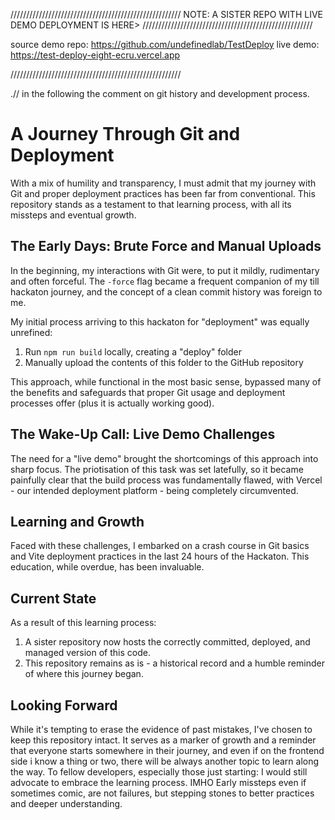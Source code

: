 //////////////////////////////////////////////////////
NOTE: A SISTER REPO WITH LIVE DEMO DEPLOYMENT IS HERE>
//////////////////////////////////////////////////////

source demo repo: https://github.com/undefinedlab/TestDeploy
live demo: https://test-deploy-eight-ecru.vercel.app

//////////////////////////////////////////////////////


.// in the following the comment on git history and development process.


# A Journey Through Git and Deployment
With a mix of humility and transparency, I must admit that my journey with Git and proper deployment practices has been far from conventional. This repository stands as a testament to that learning process, with all its missteps and eventual growth.



## The Early Days: Brute Force and Manual Uploads
In the beginning, my interactions with Git were, to put it mildly, rudimentary and often forceful. The `-force` flag became a frequent companion of my till hackaton journey, and the concept of a clean commit history was foreign to me. 

My initial process arriving to this hackaton for "deployment" was equally unrefined:
1. Run `npm run build` locally, creating a "deploy" folder
2. Manually upload the contents of this folder to the GitHub repository

This approach, while functional in the most basic sense, bypassed many of the benefits and safeguards that proper Git usage and deployment processes offer (plus it is actually working good).



## The Wake-Up Call: Live Demo Challenges
The need for a "live demo" brought the shortcomings of this approach into sharp focus. The priotisation of this task was set latefully, so it became painfully clear that the build process was fundamentally flawed, with Vercel - our intended deployment platform - being completely circumvented.



## Learning and Growth
Faced with these challenges, I embarked on a crash course in Git basics and Vite deployment practices in the last 24 hours of the Hackaton. This education, while overdue, has been invaluable.



## Current State
As a result of this learning process:
1. A sister repository now hosts the correctly committed, deployed, and managed version of this code.
2. This repository remains as is - a historical record and a humble reminder of where this journey began.



## Looking Forward
While it's tempting to erase the evidence of past mistakes, I've chosen to keep this repository intact. It serves as a marker of growth and a reminder that everyone starts somewhere in their journey, and even if on the frontend side i know a thing or two, there will be always another topic to learn along the way. To fellow developers, especially those just starting: I would still advocate to embrace the learning process. IMHO Early missteps even if sometimes comic, are not failures, but stepping stones to better practices and deeper understanding.
